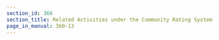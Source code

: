 ```yaml
---
section_id: 366
section_title: Related Activities under the Community Rating System
page_in_manual: 360-13
---
```

